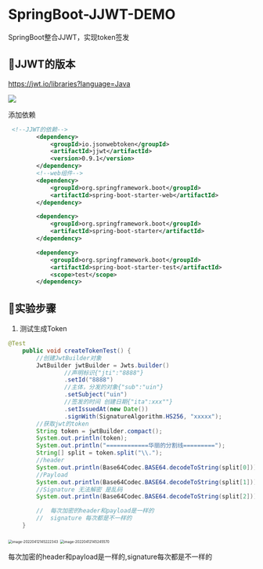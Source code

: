 # SpringBoot-JJWT-DEMO
SpringBoot整合JJWT，实现token签发

## 📖JJWT的版本

https://jwt.io/libraries?language=Java

![](https://bearbrick0.oss-cn-qingdao.aliyuncs.com/images/img/202204121431101.png)

添加依赖

```xml
 <!--JJWT的依赖-->
        <dependency>
            <groupId>io.jsonwebtoken</groupId>
            <artifactId>jjwt</artifactId>
            <version>0.9.1</version>
        </dependency>
        <!--web组件-->
        <dependency>
            <groupId>org.springframework.boot</groupId>
            <artifactId>spring-boot-starter-web</artifactId>
        </dependency>

        <dependency>
            <groupId>org.springframework.boot</groupId>
            <artifactId>spring-boot-starter</artifactId>
        </dependency>

        <dependency>
            <groupId>org.springframework.boot</groupId>
            <artifactId>spring-boot-starter-test</artifactId>
            <scope>test</scope>
        </dependency>
```
## 🧪实验步骤
1. 测试生成Token
```java
@Test
    public void createTokenTest() {
        //创建JwtBuilder对象
        JwtBuilder jwtBuilder = Jwts.builder()
                //声明标识{"jti":"8888"}
                .setId("8888")
                //主体，分发的对象{"sub":"uin"}
                .setSubject("uin")
                //签发的时间 创建日期{"ita":xxx""}
                .setIssuedAt(new Date())
                .signWith(SignatureAlgorithm.HS256, "xxxxx");
        //获取jwt的token
        String token = jwtBuilder.compact();
        System.out.println(token);
        System.out.println("============华丽的分割线=========");
        String[] split = token.split("\\.");
        //header
        System.out.println(Base64Codec.BASE64.decodeToString(split[0]));
        //Payload
        System.out.println(Base64Codec.BASE64.decodeToString(split[1]));
        //Signature 无法解密 是乱码
        System.out.println(Base64Codec.BASE64.decodeToString(split[2]));

        //  每次加密的header和payload是一样的
        //  signature 每次都是不一样的
    }
```
<img src="https://bearbrick0.oss-cn-qingdao.aliyuncs.com/images/img/202204121454680.png" alt="image-20220412145222343" style="zoom:50%;" />

<img src="https://bearbrick0.oss-cn-qingdao.aliyuncs.com/images/img/202204121452597.png" alt="image-20220412145245570" style="zoom:50%;" />

每次加密的header和payload是一样的,signature每次都是不一样的
